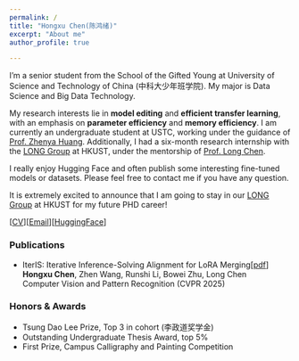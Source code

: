 ```yaml
---
permalink: /
title: "Hongxu Chen(陈鸿绪)"
excerpt: "About me"
author_profile: true

---
```


I’m a senior student from the School of the Gifted Young at University of Science and Technology of China (中科大少年班学院). My major is Data Science and Big Data Technology.   
  
My research interests lie in **model editing** and **efficient transfer learning**, with an emphasis on **parameter efficiency** and **memory efficiency**. I am currently an undergraduate student at USTC, working under the guidance of [Prof. Zhenya Huang](http://staff.ustc.edu.cn/~huangzhy/). Additionally, I had a six-month research internship with the [LONG Group](https://long-group.cse.ust.hk/) at HKUST, under the mentorship of [Prof. Long Chen](https://zjuchenlong.github.io/). 

I really enjoy Hugging Face and often publish some interesting fine-tuned models or datasets. Please feel free to contact me if you have any question.

It is extremely excited to announce that I am going to stay in our [LONG Group](https://long-group.cse.ust.hk/) at HKUST for my future PHD career! 
  
[[CV](https://ustcchx.github.io/files/CV_HongxuChen.pdf)][[Email](mailto:hongxuchen@mail.ustc.edu.cn)][[HuggingFace](https://huggingface.co/Daxuxu36)]

### Publications
- IterIS: Iterative Inference-Solving Alignment for LoRA Merging[[pdf](https://arxiv.org/abs/2411.15231)]  
  **Hongxu Chen**, Zhen Wang, Runshi Li, Bowei Zhu, Long Chen  
  Computer Vision and Pattern Recognition (CVPR 2025)

### Honors & Awards
- Tsung Dao Lee Prize, Top 3 in cohort (李政道奖学金)
- Outstanding Undergraduate Thesis Award, top 5%
- First Prize, Campus Calligraphy and Painting Competition



